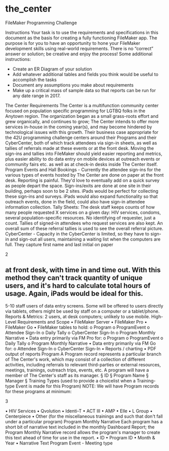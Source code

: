 # the_center

FileMaker Programming Challenge

Instructions
Your task is to use the requirements and specifications in this document as the basis for creating a fully
functioning FileMaker app. The purpose is for you to have an opportunity to hone your FileMaker
development skills using real-world requirements. There is no “correct” answer or solution; be creative
and enjoy the process!
Some additional instructions:
- Create an ER Diagram of your solution
- Add whatever additional tables and fields you think would be useful to accomplish the tasks
- Document any assumptions you make about requirements
- Make up a critical mass of sample data so that reports can be run for any date range in 2017.

The Center Requirements
The Center is a multifunction community center focused on population specific programming for LGTBQ
folks in the Anytown region. The organization began as a small grass-roots effort and grew organically,
and continues to grow; The Center intends to offer more services in-house in the coming year(s), and
may become hindered by technological issues with this growth.
Their business case appropriate for the 42U programming challenge centers around their Programs and
their CyberCenter, both of which track attendees via sign-in sheets, as well as tallies of referrals made at
these events or at the front desk. Moving the sign-ins and tallies into FileMaker should yield easier
reporting and metrics, plus easier ability to do data entry on mobile devices at outreach events or
community fairs etc. as well as at check-in desks inside The Center itself.
Program Events and Hall Bookings - Currently the attendee sign-ins for the various types of events
hosted by The Center are done on paper at the front desk. Reporting is painful. They'd love to
eventually add on a quick survey as people depart the space. Sign-ins/exits are done at one site in their
building, perhaps soon to be 2 sites. iPads would be perfect for collecting these sign-ins and
surveys. iPads would also expand functionality so that outreach events, done in the field, could also
have sign-in attendee information collection.
Tally Sheets: The desk staff keeps counts of how many people requested X services on a given day: HIV
services, condoms, several population-specific resources. No identifying of requester, just a
count. Tallies of signed-in attendees who request services are also kept. An overall sum of these
referral tallies is used to see the overall referral picture.
CyberCenter - Capacity in the CyberCenter is limited, so they have to sign-in and sign-out all users,
maintaining a waiting list when the computers are full. They capture first name and last initial on paper

2

at front desk, with time in and time out. With this method they can't track quantity of unique users, and
it's hard to calculate total hours of usage. Again, iPads would be ideal for this.
----------------
5-10 staff users of data entry screens. Some will be offered to users directly via tablets, others might be
used by staff on a computer or a tablet/phone.
Reports & Metrics: 2 users, at desk computers; unlikely to use mobile.
High-Level Requirements and Scope
• FileMaker Server
• FileMaker Pro
• FileMaker Go
• FileMaker tables to hold:
o Program
o ProgramEvent
o Attendee Sign-In
o Daily Tally
o CyberCenter Sign-In
o Program Monthly Narrative
• Data entry primarily via FM Pro for:
o Program
o ProgramEvent
o Daily Tally
o Program Monthly Narrative
• Data entry primarily via FM Go for:
o Attendee Sign-In
o CyberCenter Sign-In
• Reports / charting
• PDF output of reports
Program
A Program record represents a particular branch of The Center's work, which may consist of a collection
of different activities, including referrals to relevant third-parties or external resources, meetings,
trainings, outreach trips, events, etc. A program will have a member of The Center's staff as its
manager.
§ ID
§ Program Name
§ Manager
§ Training Types (used to provide a choicelist when a Training-type Event is made for this
Program)
NOTE: We will have Program records for these programs at minimum:

3

• HIV Services
• Qvolution
• Identi-T
• ACT III
• AMP
• Elle
• L Group
• Centerpiece
• Other (for the miscellaneous trainings and such that don't fall under a particular program)
Program Monthly Narrative
Each program has a short bit of narrative text included in the monthly Dashboard Report; the Program
Monthly Narrative record allows the program's manager to create this text ahead of time for use in the
report.
• ID
• Program ID
• Month & Year
• Narrative Text
Program Event - Meeting type
